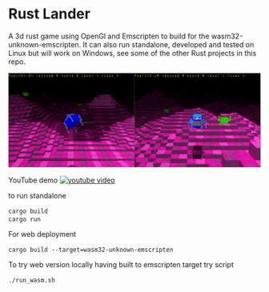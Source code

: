 # Rust Lander

A 3d rust game using OpenGl and Emscripten to build for the wasm32-unknown-emscripten.
It can also run standalone, developed and tested on Linux but will
work on Windows, see some of the other Rust projects in this repo.

![screenshot](screenshot.png)

YouTube demo
[![youtube video](https://img.youtube.com/vi/Kmm_hlNORZU/0.jpg)](https://youtu.be/Kmm_hlNORZU)


to run standalone
```
cargo build
cargo run
```

For web deployment
```
cargo build --target=wasm32-unknown-emscripten 
```

To try web version locally having built to emscripten target try script
```
./run_wasm.sh
```
